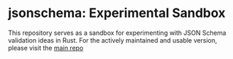 # jsonschema: Experimental Sandbox

This repository serves as a sandbox for experimenting with JSON Schema validation ideas in Rust.
For the actively maintained and usable version, please visit the [main repo](https://github.com/Stranger6667/jsonschema-rs)
